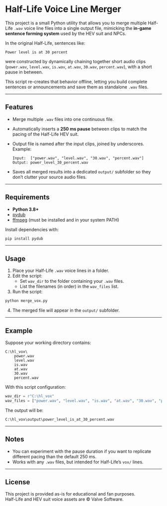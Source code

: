 # Half-Life Voice Line Merger

This project is a small Python utility that allows you to merge multiple Half-Life `.wav` voice line files into a single output file, mimicking the **in-game sentence forming system** used by the HEV suit and NPCs.

In the original Half-Life, sentences like:

```
Power level is at 30 percent
```

were constructed by dynamically chaining together short audio clips (`power.wav`, `level.wav`, `is.wav`, `at.wav`, `30.wav`, `percent.wav`), with a short pause in between.

This script re-creates that behavior offline, letting you build complete sentences or announcements and save them as standalone `.wav` files.

---

## Features

- Merge multiple `.wav` files into one continuous file.
- Automatically inserts a **250 ms pause** between clips to match the pacing of the Half-Life HEV suit.
- Output file is named after the input clips, joined by underscores.  
  Example:  

  ```
  Input:  ["power.wav", "level.wav", "30.wav", "percent.wav"]
  Output: power_level_30_percent.wav
  ```

- Saves all merged results into a dedicated `output/` subfolder so they don’t clutter your source audio files.

---

## Requirements

- **Python 3.8+**
- [pydub](https://pypi.org/project/pydub/)
- [ffmpeg](https://ffmpeg.org/) (must be installed and in your system PATH)

Install dependencies with:

```bash
pip install pydub
```

---

## Usage

1. Place your Half-Life `.wav` voice lines in a folder.  
2. Edit the script:
   - Set `wav_dir` to the folder containing your `.wav` files.
   - List the filenames (in order) in the `wav_files` list.  
3. Run the script:

```bash
python merge_vox.py
```

4. The merged file will appear in the `output/` subfolder.

---

## Example

Suppose your working directory contains:

```
C:\hl_vox\
    power.wav
    level.wav
    is.wav
    at.wav
    30.wav
    percent.wav
```

With this script configuration:

```python
wav_dir = r"C:\hl_vox"
wav_files = ["power.wav", "level.wav", "is.wav", "at.wav", "30.wav", "percent.wav"]
```

The output will be:

```
C:\hl_vox\output\power_level_is_at_30_percent.wav
```

---

## Notes

- You can experiment with the pause duration if you want to replicate different pacing than the default 250 ms.  
- Works with any `.wav` files, but intended for Half-Life’s `vox/` lines.

---

## License

This project is provided as-is for educational and fan purposes.  
Half-Life and HEV suit voice assets are © Valve Software.
